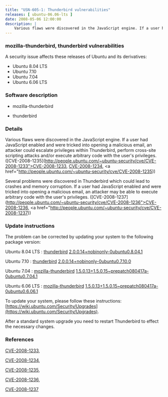 ```yaml
---
title: "USN-605-1: Thunderbird vulnerabilities"
releases: [ ubuntu-06.06-lts ]
date: 2008-05-06 12:00:00
description: |
    Various flaws were discovered in the JavaScript engine. If a user had JavaScript enabled and were tricked into opening a malicious email, an attacker could escalate privileges within Thunderbird, perform cross-site scripting attacks and/or execute arbitrary code with the user&#39;s privileges. ([CVE-2008-1235](http://people.ubuntu.com/~ubuntu-security/cve/CVE-2008-1233">CVE-2008-1233</a>, <a href="http://people.ubuntu.com/~ubuntu-security/cve/CVE-2008-1234">CVE-2008-1234</a>, <a href="http://people.ubuntu.com/~ubuntu-security/cve/CVE-2008-1235))
--- 
```

 
### mozilla-thunderbird, thunderbird vulnerabilities

A security issue affects these releases of Ubuntu and its derivatives:

* Ubuntu 8.04 LTS
* Ubuntu 7.10
* Ubuntu 7.04
* Ubuntu 6.06 LTS

### Software description

* mozilla-thunderbird 

* thunderbird 

### Details

Various flaws were discovered in the JavaScript engine. If a user had JavaScript enabled and were tricked into opening a malicious email, an attacker could escalate privileges within Thunderbird, perform cross-site scripting attacks and/or execute arbitrary code with the user&#39;s privileges. ([CVE-2008-1235](http://people.ubuntu.com/~ubuntu-security/cve/CVE-2008-1233">CVE-2008-1233</a>, <a href="http://people.ubuntu.com/~ubuntu-security/cve/CVE-2008-1234">CVE-2008-1234</a>, <a href="http://people.ubuntu.com/~ubuntu-security/cve/CVE-2008-1235))

Several problems were discovered in Thunderbird which could lead to crashes and memory corruption. If a user had JavaScript enabled and were tricked into opening a malicious email, an attacker may be able to execute arbitrary code with the user&#39;s privileges. ([CVE-2008-1237](http://people.ubuntu.com/~ubuntu-security/cve/CVE-2008-1236">CVE-2008-1236</a>, <a href="http://people.ubuntu.com/~ubuntu-security/cve/CVE-2008-1237)) 

### Update instructions

The problem can be corrected by updating your system to the following package version:

Ubuntu 8.04 LTS
 : [thunderbird](https://launchpad.net/ubuntu/+source/thunderbird) <span> [2.0.0.14+nobinonly-0ubuntu0.8.04.1](https://launchpad.net/ubuntu/+source/thunderbird/2.0.0.14+nobinonly-0ubuntu0.8.04.1) </span> 

Ubuntu 7.10
 : [thunderbird](https://launchpad.net/ubuntu/+source/thunderbird) <span> [2.0.0.14+nobinonly-0ubuntu0.7.10.0](https://launchpad.net/ubuntu/+source/thunderbird/2.0.0.14+nobinonly-0ubuntu0.7.10.0) </span> 

Ubuntu 7.04
 : [mozilla-thunderbird](https://launchpad.net/ubuntu/+source/mozilla-thunderbird) <span> [1.5.0.13+1.5.0.15~prepatch080417a-0ubuntu0.7.04.1](https://launchpad.net/ubuntu/+source/mozilla-thunderbird/1.5.0.13+1.5.0.15~prepatch080417a-0ubuntu0.7.04.1) </span> 

Ubuntu 6.06 LTS
 : [mozilla-thunderbird](https://launchpad.net/ubuntu/+source/mozilla-thunderbird) <span> [1.5.0.13+1.5.0.15~prepatch080417a-0ubuntu0.6.06.1](https://launchpad.net/ubuntu/+source/mozilla-thunderbird/1.5.0.13+1.5.0.15~prepatch080417a-0ubuntu0.6.06.1) </span> 

To update your system, please follow these instructions: [https://wiki.ubuntu.com/Security/Upgrades](https://wiki.ubuntu.com/Security/Upgrades).

After a standard system upgrade you need to restart Thunderbird to effect the necessary changes. 

### References

 [CVE-2008-1233](http://people.ubuntu.com/~ubuntu-security/cve/CVE-2008-1233), 

 [CVE-2008-1234](http://people.ubuntu.com/~ubuntu-security/cve/CVE-2008-1234), 

 [CVE-2008-1235](http://people.ubuntu.com/~ubuntu-security/cve/CVE-2008-1235), 

 [CVE-2008-1236](http://people.ubuntu.com/~ubuntu-security/cve/CVE-2008-1236), 

 [CVE-2008-1237](http://people.ubuntu.com/~ubuntu-security/cve/CVE-2008-1237)
 

